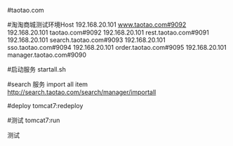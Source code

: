 #taotao.com

#淘淘商城测试环境Host
192.168.20.101 www.taotao.com#9092
192.168.20.101 taotao.com#9092
192.168.20.101 rest.taotao.com#9091
192.168.20.101 search.taotao.com#9093
192.168.20.101 sso.taotao.com#9094
192.168.20.101 order.taotao.com#9095
192.168.20.101 manager.taotao.com#9090

#启动服务
startall.sh

#search 服务 import all item
http://search.taotao.com/search/manager/importall

#deploy
tomcat7:redeploy

#测试
tomcat7:run


测试
